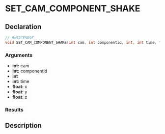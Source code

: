 # SET_CAM_COMPONENT_SHAKE

## Declaration
```cpp
// 0x52CE5D9F
void SET_CAM_COMPONENT_SHAKE(int cam, int componentid, int, int time, float x, float y, float z);
```

### Arguments
- **int:** cam
- **int:** componentid
- **int**
- **int:** time
- **float:** x
- **float:** y
- **float:** z

### Results

## Description
